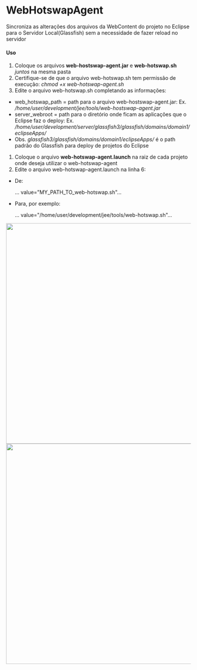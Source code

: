 # WebHotswapAgent

Sincroniza as alterações dos arquivos da WebContent do projeto no Eclipse para o Servidor Local(Glassfish) sem a necessidade de fazer reload no servidor

#### Uso

1. Coloque os arquivos **web-hostswap-agent.jar** e **web-hotswap.sh** _juntos_ na mesma pasta
1. Certifique-se de que o arquivo web-hotswap.sh tem permissão de execução: _chmod +x web-hotswap-agent.sh_
1. Edite o arquivo web-hotswap.sh completando as informações:
  * web_hotswap_path = path para o arquivo web-hostswap-agent.jar: Ex. _/home/user/development/jee/tools/web-hostswap-agent.jar_
  * server_webroot = path para o diretório onde ficam as aplicações que o Eclipse faz o deploy: Ex. _/home/user/development/server/glassfish3/glassfish/domains/domain1/eclipseApps/_
  * Obs. _glassfish3/glassfish/domains/domain1/eclipseApps/_ é o path padrão do Glassfish para deploy de projetos do Eclipse
1. Coloque o arquivo **web-hotswap-agent.launch** na raiz de cada projeto onde deseja utilizar o web-hotswap-agent
1. Edite o arquivo web-hotswap-agent.launch na linha 6:
  * De:
  
	... value="MY_PATH_TO_web-hotswap.sh"...
	
  * Para, por exemplo: 

	... value="/home/user/development/jee/tools/web-hotswap.sh"...
 	
<img src="http://alexandrecvieira.droppages.com/images/web-hotswap-agent-start1.png" width="600">

<img src="http://alexandrecvieira.droppages.com/images/web-hotswap-agent-modify1.png" width="600">